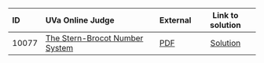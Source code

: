 | ID | UVa Online Judge | External | Link to solution |
|:---|:---|:---|:---:|
| 10077 | [The Stern-Brocot Number System](https://onlinejudge.org/index.php?option=com_onlinejudge&Itemid=8&category=661&page=show_problem&problem=1018) | [PDF](https://onlinejudge.org/external/100/10077.pdf) | [Solution](https%3A//github.com/versenyi98/programming-contests/tree/master/UVa%20Online%20Judge/10077%2520-%2520The%2520Stern-Brocot%2520Number%2520System)|
